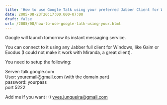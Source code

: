 ```yaml
---
title: 'How to use Google Talk using your preferred Jabber Client for Windows'
date: 2005-08-23T20:17:00.000-07:00
draft: false
url: /2005/08/how-to-use-google-talk-using-your.html
---
```


Google will launch tomorrow its instant messaging service.  
  
You can connect to it using any Jabber full client for Windows, like Gaim or Exodus (I could not make it work with Miranda, a great client).  
  
You need to setup the following:  
  
Server: talk.google.com  
User: youremail@gmail.com (with the domain part)  
password: yourpass  
port 5222  
  
Add me if you want :-) yves.junqueira@gmail.com
